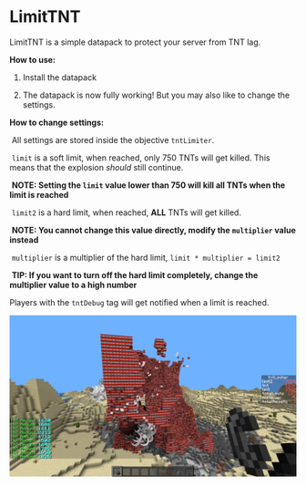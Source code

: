 # LimitTNT
 LimitTNT is a simple datapack to protect your server from TNT lag.



**How to use:**

1. Install the datapack

2. The datapack is now fully working! But you may also like to change the settings.



**How to change settings:**

​	All settings are stored inside the objective `tntLimiter`.

​	`limit`  is a soft limit, when reached, only 750 TNTs will get killed. This means that the explosion *should* still continue.

​	**NOTE: Setting the `limit` value lower than 750 will kill all TNTs when the limit is reached** 

​	`limit2` is a hard limit, when reached, **ALL** TNTs will get killed.

​	**NOTE: You cannot change this value directly, modify the `multiplier` value instead**  

​	`multiplier` is a multiplier of the hard limit, `limit * multiplier = limit2`

​	**TIP: If you want to turn off the hard limit completely, change the multiplier value to a high number**



Players with the `tntDebug` tag will get notified when a limit is reached.

![tntLimiting](Screenshots/tntLimiting.png)

